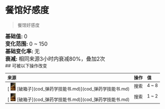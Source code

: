 # 餐馆好感度  
> 餐馆好感度  
  
<div style="font-size:1.2em"><b>基础值: </b> 0 </div>  
<div style="font-size:1.2em"><b>变化范围: </b> 0 ~ 150 </div>  
<div style="font-size:1.2em"><b>基础变化率: </b> 无 </div>  
<div style="font-size:1.2em"><b>衰减: </b>相同来源<font data-toggle="tooltip" data-placement="top" title="12TP">3小时</font>内衰减80%，叠加2次 </div>  
## 可被以下操作改变  
<table class="table table-bordered" data-toggle="table"  ><thead style=""><tr ><th  style="text-align:left;vertical-align:top;"  >来源</th><th  style="text-align:left;vertical-align:top;"  >操作</th><th  style="text-align:left;vertical-align:top;"  data-sortable="true"  >值</th></tr></thead><tr ><td  style="text-align:left;vertical-align:top;"  >[<div style="width:25px;display:inline-block;text-align:center"><img decoding="async" src="Sprite/cod/al_book2.png" href="a.md" style="max-width:25px;max-height:25px;"></div>[破箱子](cod_弹药学技能书.md)](cod_弹药学技能书.md)</td><td  style="text-align:left;vertical-align:top;"  >搜索</td><td  style="text-align:left;vertical-align:top;"  >4 ~ 8</td></tr><tr ><td  style="text-align:left;vertical-align:top;"  >[<div style="width:25px;display:inline-block;text-align:center"><img decoding="async" src="Sprite/cod/al_book2.png" href="a.md" style="max-width:25px;max-height:25px;"></div>[破箱子](cod_弹药学技能书.md)](cod_弹药学技能书.md)</td><td  style="text-align:left;vertical-align:top;"  >搜索</td><td  style="text-align:left;vertical-align:top;"  >1 ~ 2</td></tr></tbody></table>  
  


<script>document.title="餐馆好感度 - 卡牌生存百科 Card Survival Wiki";</script>